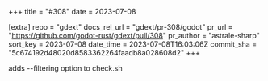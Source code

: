 +++
title = "#308"
date = 2023-07-08

[extra]
repo = "gdext"
docs_rel_url = "gdext/pr-308/godot"
pr_url = "https://github.com/godot-rust/gdext/pull/308"
pr_author = "astrale-sharp"
sort_key = 2023-07-08
date_time = 2023-07-08T16:03:06Z
commit_sha = "5c674192d48020d8583362264faadb8a028608d2"
+++

adds --filtering option to check.sh
